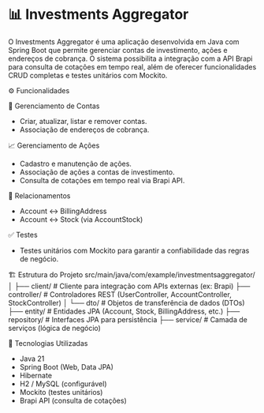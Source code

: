 # 📊 Investments Aggregator

O Investments Aggregator é uma aplicação desenvolvida em Java com Spring Boot que permite gerenciar contas de investimento, ações e endereços de cobrança.
O sistema possibilita a integração com a API Brapi para consulta de cotações em tempo real, além de oferecer funcionalidades CRUD completas e testes unitários com Mockito.

⚙️ Funcionalidades

📂 Gerenciamento de Contas

- Criar, atualizar, listar e remover contas.
- Associação de endereços de cobrança.

📈 Gerenciamento de Ações

- Cadastro e manutenção de ações.
- Associação de ações a contas de investimento.
- Consulta de cotações em tempo real via Brapi API.

🔄 Relacionamentos

- Account ↔ BillingAddress
- Account ↔ Stock (via AccountStock)

✅ Testes

- Testes unitários com Mockito para garantir a confiabilidade das regras de negócio.

🏗️ Estrutura do Projeto
src/main/java/com/example/investmentsaggregator/
│
├── client/                # Cliente para integração com APIs externas (ex: Brapi)
├── controller/            # Controladores REST (UserController, AccountController, StockController)
│   └── dto/               # Objetos de transferência de dados (DTOs)
├── entity/                # Entidades JPA (Account, Stock, BillingAddress, etc.)
├── repository/            # Interfaces JPA para persistência
├── service/               # Camada de serviços (lógica de negócio)

🔧 Tecnologias Utilizadas

- Java 21
- Spring Boot (Web, Data JPA)
- Hibernate
- H2 / MySQL (configurável)
- Mockito (testes unitários)
- Brapi API (consulta de cotações)
